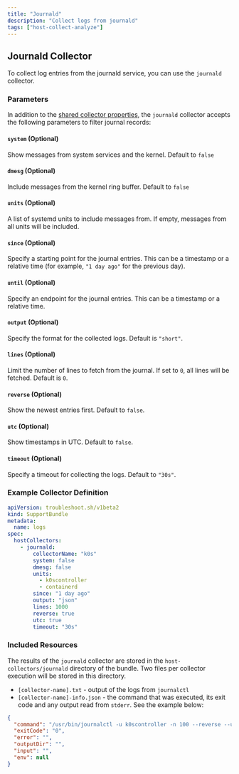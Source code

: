 ```yaml
---
title: "Journald"
description: "Collect logs from journald"
tags: ["host-collect-analyze"]
---
```



## Journald Collector

To collect log entries from the journald service, you can use the `journald` collector.

### Parameters

In addition to the [shared collector properties](/collect/collectors/#shared-properties), the `journald` collector accepts the following parameters to filter journal records:

#### `system` (Optional)

Show messages from system services and the kernel. Default to `false`

#### `dmesg` (Optional)

Include messages from the kernel ring buffer. Default to `false`

#### `units` (Optional)

A list of systemd units to include messages from. If empty, messages from all units will be included.

#### `since` (Optional)

Specify a starting point for the journal entries. This can be a timestamp or a relative time (for example, `"1 day ago"` for the previous day).

#### `until` (Optional)

Specify an endpoint for the journal entries. This can be a timestamp or a relative time.

#### `output` (Optional)

Specify the format for the collected logs. Default is `"short"`.

#### `lines` (Optional)

Limit the number of lines to fetch from the journal. If set to `0`, all lines will be fetched. Default is `0`.

#### `reverse` (Optional)

Show the newest entries first. Default to `false`.

#### `utc` (Optional)

Show timestamps in UTC. Default to `false`.

#### `timeout` (Optional)

Specify a timeout for collecting the logs. Default to `"30s"`.

### Example Collector Definition

```yaml
apiVersion: troubleshoot.sh/v1beta2
kind: SupportBundle
metadata:
  name: logs
spec:
  hostCollectors:
    - journald:
        collectorName: "k0s"
        system: false
        dmesg: false
        units:
          - k0scontroller
          - containerd
        since: "1 day ago"
        output: "json"
        lines: 1000
        reverse: true
        utc: true
        timeout: "30s"
```

### Included Resources

The results of the `journald` collector are stored in the `host-collectors/journald` directory of the bundle. Two files per collector execution will be stored in this directory.

- `[collector-name].txt` - output of the logs from `journalctl`
- `[collector-name]-info.json` - the command that was executed, its exit code and any output read from `stderr`. See the example below:

```json
{
  "command": "/usr/bin/journalctl -u k0scontroller -n 100 --reverse --utc --no-pager",
  "exitCode": "0",
  "error": "",
  "outputDir": "",
  "input": "",
  "env": null
}
```
